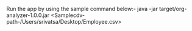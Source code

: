 Run the app by using the sample command below:-
java -jar target/org-analyzer-1.0.0.jar <Samplecdv-path-/Users/srivatsa/Desktop/Employee.csv>
